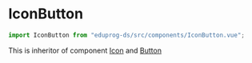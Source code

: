# IconButton

```js
import IconButton from "eduprog-ds/src/components/IconButton.vue";
```

This is inheritor of component [Icon](Icon.md) and [Button](Button.md)
